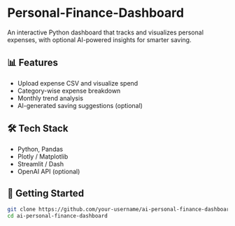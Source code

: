 # Personal-Finance-Dashboard

An interactive Python dashboard that tracks and visualizes personal expenses, with optional AI-powered insights for smarter saving.

## 📊 Features
- Upload expense CSV and visualize spend
- Category-wise expense breakdown
- Monthly trend analysis
- AI-generated saving suggestions (optional)

## 🛠️ Tech Stack
- Python, Pandas
- Plotly / Matplotlib
- Streamlit / Dash
- OpenAI API (optional)

## 🚀 Getting Started
```bash
git clone https://github.com/your-username/ai-personal-finance-dashboard.git
cd ai-personal-finance-dashboard
